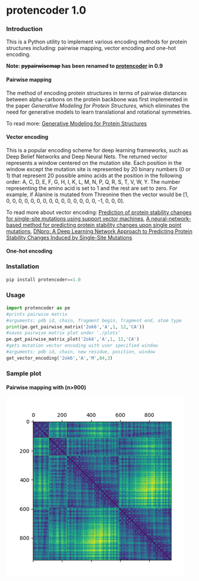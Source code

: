 # protencoder 1.0
### Introduction
This is a Python utility to implement various encoding methods for protein structures including: pairwise mapping, vector encoding and one-hot encoding. 

**Note: ~~pypairwisemap~~ has been renamed to [protencoder](https://pypi.org/project/protencoder/) in 0.9**

#### Pairwise mapping

The method of encoding protein structures in terms of pairwise distances between alpha-carbons on the protein backbone was first implemented in the paper *Generative Modeling for Protein Structures*, which eliminates the need for generative models to learn translational and rotational symmetries.

To read more: [Generative Modeling for Protein Structures](https://papers.nips.cc/paper/7978-generative-modeling-for-protein-structures.pdf)

#### Vector encoding

This is a popular encoding scheme for deep learning frameworks, such as Deep Belief Networks and Deep Neural Nets. The returned vector represents a
window centered on the mutation site. Each position in the window except the mutation
site is represented by 20 binary numbers (0 or 1) that represent 20
possible amino acids at the position in the following order: A, C, D, E, F, G, H, I, K, L, M, N, P, Q, R, S, T, V, W, Y. The number representing the amino acid is set to 1 and the rest are set to zero. For example, if Alanine is mutated from Threonine then the vector would be [1, 0, 0, 0, 0, 0, 0, 0, 0, 0, 0, 0, 0, 0, 0, 0, -1, 0, 0, 0]. 

To read more about vector encoding: [Prediction of protein stability changes for single-site mutations using support vector machines](https://www.ncbi.nlm.nih.gov/pubmed/16372356), [A neural-network-based method for predicting
protein stability changes upon single point
mutations](https://watermark.silverchair.com/bth928.pdf?token=AQECAHi208BE49Ooan9kkhW_Ercy7Dm3ZL_9Cf3qfKAc485ysgAAAmgwggJkBgkqhkiG9w0BBwagggJVMIICUQIBADCCAkoGCSqGSIb3DQEHATAeBglghkgBZQMEAS4wEQQMD_HuqGbCWb8an74bAgEQgIICG4RycZxIovqgAsC-w5V9HYxTPm5k0np2IMEhQjGr8Z8fORdzkL_cP29_kfRb34u-tLqqe3dsNMZT9wdySBBTM-KPWxILofeB0uuAAaoRQiXVIecaYUZFwzVv2Xt4EXTVx5JPNLljbzz_r6V8Ex9m0K-9gWM0vze0KwDLEk_Wl3bKxUiL8oBDvpa9ymjvykHCcHNifLDxKcZvpqsAsaanU7if51dtdGoDtfhK5ODiC1Reub_D-jhMr06Y42EZoRdWMQ37I2lCjN1vCYoBIEwE24JuklmKT2qDp5PLkxpUsvVJ4G8JjJSTiGwkgaLZQE_OSrRS5dsItnGls14CWCVw2D8dhX5Cxe_FbpVIGZbjf1YcjpVj6PTKCEcutyWhycaa4Z4U7SJ-oAthT4_c7BqcckKKhU8JbuGOe4Wh6IKt1chNjz1ehf5tRBSrjmdFeiV5Bb6b53RYZ2anyxXHciGlCNnqFFx_-MR581JiSec3LRpl_BULppxU7_Pi5cyK4z70cpfdQESEvkoyaHIAn212fOhZsKTnCx6qkBxy7qsW0ybR51-mJWXCSQcu47kOrhTxUPkJHiAohOkf-wQGAVvfAW1pMd0pRl0pweKAqxocj6h2-fHTEYsErkJ87MOAaJLNWc30UE-DOSriGqX50o76QJGyVdKHFi-N90u595__fmGV3zgCX0R8Cf_94ExLiTLH97ta1R5h4c-vGh8_), [DNpro: A Deep Learning Network Approach to
Predicting Protein Stability Changes Induced by
Single-Site Mutations](https://pdfs.semanticscholar.org/69fa/0b70fc0ca2a6826f70a6fb306bec84d97201.pdf)

#### One-hot encoding

### Installation
```python
pip install protencoder==1.0
```

### Usage
```python
import protencoder as pe
#prints pairwise matrix
#arguments: pdb id, chain, fragment begin, fragment end, atom type
print(pe.get_pairwise_matrix('2ok6','A',1, 12,'CA'))
#saves pairwise matrix plot under './plots'
pe.get_pairwise_matrix_plot('2ok6','A',1, 12,'CA')
#gets mutation vector encoding with user specified window
#arguments: pdb id, chain, new residue, position, window
get_vector_encoding('2ok6','A','M',84,3)
```

### Sample plot   
#### Pairwise mapping with (n>900)
![](./assets/2ok6_CA.png)
